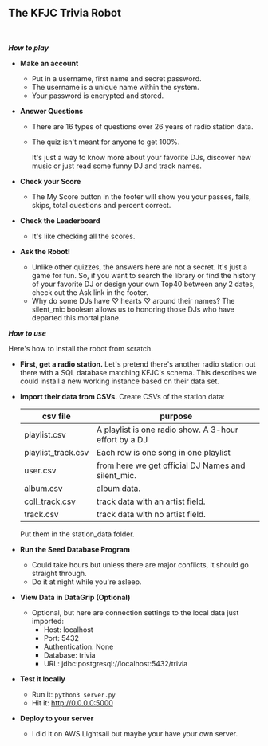 **The KFJC Trivia Robot**
----
<br>


***How to play***

* **Make an account**

  * Put in a username, first name and secret password.
  * The username is a unique name within the system.
  * Your password is encrypted and stored. 

* **Answer Questions**

  * There are 16 types of questions over 26 years of radio station data.
  * The quiz isn't meant for anyone to get 100%.

    It's just a way to know more about your favorite DJs, discover new music or just read some funny DJ and track names.


* **Check your Score**
  * The My Score button in the footer will show you your passes, fails, skips, total questions and percent correct.

* **Check the Leaderboard**
  * It's like checking all the scores.

* **Ask the Robot!**
  * Unlike other quizzes, the answers here are not a secret. It's just a game for fun. So, if you want to search the library or find the history of your favorite DJ or design your own Top40 between any 2 dates, check out the Ask link in the footer.
  * Why do some DJs have ♡ hearts ♡ around their names? The silent_mic boolean allows us to honoring those DJs who have departed this mortal plane.


***How to use***

Here's how to install the robot from scratch.

* **First, get a radio station.**
  Let's pretend there's another radio station out there with a SQL database matching KFJC's schema. This describes we could install a new working instance based on their data set.

* **Import their data from CSVs.**
  Create CSVs of the station data:

  |csv file|purpose|
  |---|---|
  |playlist.csv|A playlist is one radio show. A 3-hour effort by a DJ|
  |playlist_track.csv|Each row is one song in one playlist|
  |user.csv|from here we get official DJ Names and silent_mic.|
  |album.csv|album data.|
  |coll_track.csv|track data with an artist field.|
  |track.csv|track data with no artist field.|

  Put them in the station_data folder.


* **Run the Seed Database Program**

  * Could take hours but unless there are major conflicts, it should go straight through.
  * Do it at night while you're asleep.


* **View Data in DataGrip (Optional)**

  * Optional, but here are connection settings to the local data just imported:
    * Host: localhost
    * Port: 5432
    * Authentication: None
    * Database: trivia
    * URL: jdbc:postgresql://localhost:5432/trivia


* **Test it locally**
  * Run it: ` python3 server.py `
  * Hit it: http://0.0.0.0:5000


* **Deploy to your server**
   * I did it on AWS Lightsail but maybe your have your own server.
